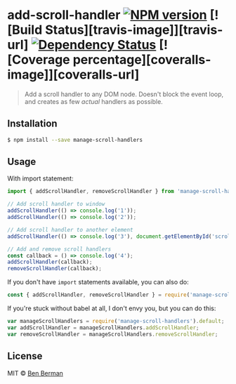 # add-scroll-handler [![NPM version][npm-image]][npm-url] [![Build Status][travis-image]][travis-url] [![Dependency Status][daviddm-image]][daviddm-url] [![Coverage percentage][coveralls-image]][coveralls-url]
> Add a scroll handler to any DOM node. Doesn&#39;t block the event loop, and creates as few *actual* handlers as possible.

## Installation

```sh
$ npm install --save manage-scroll-handlers
```

## Usage

With import statement:

```js
import { addScrollHandler, removeScrollHandler } from 'manage-scroll-handlers';

// Add scroll handler to window
addScrollHandler(() => console.log('1'));
addScrollHandler(() => console.log('2'));

// Add scroll handler to another element
addScrollHandler(() => console.log('3'), document.getElementById('scrollable-wrapper'));

// Add and remove scroll handlers
const callback = () => console.log('4');
addScrollHandler(callback);
removeScrollHandler(callback);
```

If you don't have `import` statements available, you can also do:

```js
const { addScrollHandler, removeScrollHandler } = require('manage-scroll-handlers').default;
```

If you're stuck without babel at all, I don't envy you, but you can do this:

```js
var manageScrollHandlers = require('manage-scroll-handlers').default;
var addScrollHandler = manageScrollHandlers.addScrollHandler;
var removeScrollHandler = manageScrollHandlers.removeScrollHandler;
```

## License

MIT © [Ben Berman](jygabyte.com)

[npm-image]: https://badge.fury.io/js/add-scroll-handler.svg
[npm-url]: https://npmjs.org/package/add-scroll-handler
[daviddm-image]: https://david-dm.org/rivertam/add-scroll-handler.svg?theme=shields.io
[daviddm-url]: https://david-dm.org/rivertam/add-scroll-handler

